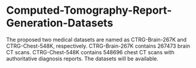 # Computed-Tomography-Report-Generation-Datasets
The proposed two medical datasets are named as CTRG-Brain-267K and CTRG-Chest-548K, respectively. CTRG-Brain-267K contains 267473 brain CT scans. CTRG-Chest-548K contains 548696 chest CT scans with authoritative diagnosis reports. The datasets will be available.
